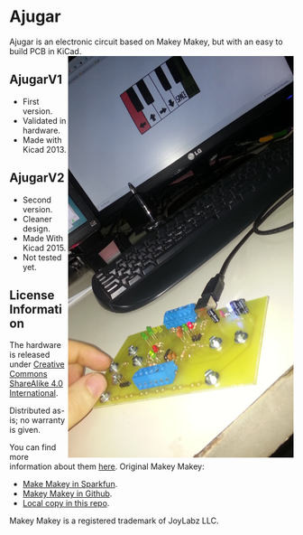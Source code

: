 # Ajugar
Ajugar is an electronic circuit based on Makey Makey, but with an easy to build PCB in  KiCad.
<img src="AjugarV1/photos/20150708_210446v.jpg" width="400" align="right"><br>

AjugarV1
--------
  * First version. 
  * Validated in hardware.
  * Made with Kicad 2013.
  
AjugarV2
--------
  * Second version.
  * Cleaner design.
  * Made With Kicad 2015.
  * Not tested yet.

License Information
-------------------
The hardware is released under [Creative Commons ShareAlike 4.0 International](https://creativecommons.org/licenses/by-sa/4.0/).

Distributed as-is; no warranty is given.


You can find more information about them [here](http://www.lacie-unlam.org/).
Original Makey Makey:

  * [Make Makey in Sparkfun](https://www.sparkfun.com/products/11511).
  * [Makey Makey in Github](https://github.com/sparkfun/MaKeyMaKey).
  * [Local copy in this repo](./original/).

Makey Makey is a registered trademark of JoyLabz LLC.
